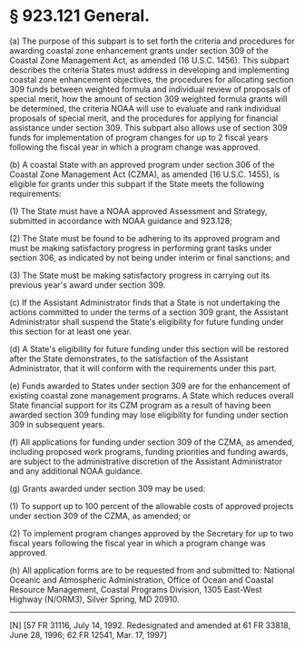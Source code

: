 # § 923.121   General.

(a) The purpose of this subpart is to set forth the criteria and procedures for awarding coastal zone enhancement grants under section 309 of the Coastal Zone Management Act, as amended (16 U.S.C. 1456). This subpart describes the criteria States must address in developing and implementing coastal zone enhancement objectives, the procedures for allocating section 309 funds between weighted formula and individual review of proposals of special merit, how the amount of section 309 weighted formula grants will be determined, the criteria NOAA will use to evaluate and rank individual proposals of special merit, and the procedures for applying for financial assistance under section 309. This subpart also allows use of section 309 funds for implementation of program changes for up to 2 fiscal years following the fiscal year in which a program change was approved.


(b) A coastal State with an approved program under section 306 of the Coastal Zone Management Act (CZMA), as amended (16 U.S.C. 1455), is eligible for grants under this subpart if the State meets the following requirements: 


(1) The State must have a NOAA approved Assessment and Strategy, submitted in accordance with NOAA guidance and 923.128; 


(2) The State must be found to be adhering to its approved program and must be making satisfactory progress in performing grant tasks under section 306, as indicated by not being under interim or final sanctions; and 


(3) The State must be making satisfactory progress in carrying out its previous year's award under section 309. 


(c) If the Assistant Administrator finds that a State is not undertaking the actions committed to under the terms of a section 309 grant, the Assistant Administrator shall suspend the State's eligibility for future funding under this section for at least one year. 


(d) A State's eligibility for future funding under this section will be restored after the State demonstrates, to the satisfaction of the Assistant Administrator, that it will conform with the requirements under this part. 


(e) Funds awarded to States under section 309 are for the enhancement of existing coastal zone management programs. A State which reduces overall State financial support for its CZM program as a result of having been awarded section 309 funding may lose eligibility for funding under section 309 in subsequent years. 


(f) All applications for funding under section 309 of the CZMA, as amended, including proposed work programs, funding priorities and funding awards, are subject to the administrative discretion of the Assistant Administrator and any additional NOAA guidance. 


(g) Grants awarded under section 309 may be used:


(1) To support up to 100 percent of the allowable costs of approved projects under section 309 of the CZMA, as amended; or


(2) To implement program changes approved by the Secretary for up to two fiscal years following the fiscal year in which a program change was approved.


(h) All application forms are to be requested from and submitted to: National Oceanic and Atmospheric Administration, Office of Ocean and Coastal Resource Management, Coastal Programs Division, 1305 East-West Highway (N/ORM3), Silver Spring, MD 20910.



---

[N] [57 FR 31116, July 14, 1992. Redesignated and amended at 61 FR 33818, June 28, 1996; 62 FR 12541, Mar. 17, 1997]




